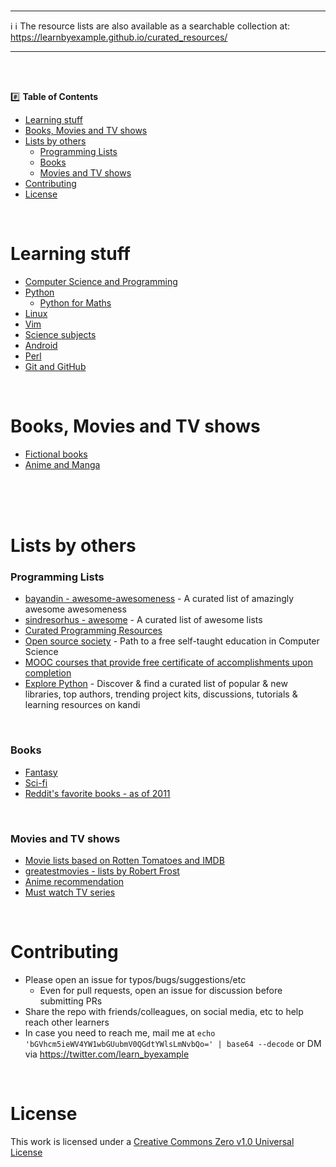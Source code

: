 <br>

---

:information_source: :information_source: The resource lists are also available as a searchable collection at: https://learnbyexample.github.io/curated_resources/

---

<br><br>

:hash: **Table of Contents**

* [Learning stuff](#learning-stuff)
* [Books, Movies and TV shows](#books-movies-tvshows)
* [Lists by others](#lists-by-others)
    * [Programming Lists](#programming-lists)
    * [Books](#books)
    * [Movies and TV shows](#movies-and-tv-shows)
* [Contributing](#contributing)
* [License](#license)

<br>

# <a name="learning-stuff"></a>Learning stuff

* [Computer Science and Programming](https://learnbyexample.github.io/curated_resources/cs_programming.html)
* [Python](https://learnbyexample.github.io/py_resources/)
    * [Python for Maths](https://learnbyexample.github.io/python-for-maths/)
* [Linux](https://learnbyexample.github.io/curated_resources/linux_cli_scripting.html)
* [Vim](https://learnbyexample.github.io/curated_resources/vim.html)
* [Science subjects](./Education.md)
* [Android](./programming/Android.md)
* [Perl](https://learnbyexample.github.io/curated_resources/perl.html)
* [Git and GitHub](./programming/git_and_github.md)

<br>

# <a name="books-movies-tvshows"></a>Books, Movies and TV shows

* [Fictional books](./books_movies_tvshows/books.md)
* [Anime and Manga](./books_movies_tvshows/Anime_and_Manga.md)

<br><br><br>

# <a name="lists-by-others"></a>Lists by others

### <a name="programming-lists"></a>Programming Lists

* [bayandin - awesome-awesomeness](https://github.com/bayandin/awesome-awesomeness) - A curated list of amazingly awesome awesomeness
* [sindresorhus - awesome](https://github.com/sindresorhus/awesome) - A curated list of awesome lists
* [Curated Programming Resources](https://github.com/Michael0x2a/curated-programming-resources/blob/master/resources.md) 
* [Open source society](https://github.com/open-source-society/computer-science) - Path to a free self-taught education in Computer Science
* [MOOC courses that provide free certificate of accomplishments upon completion](https://github.com/prahladyeri/List_Of_Free_MOOC)
* [Explore Python](https://kandi.openweaver.com/explore/python) - Discover & find a curated list of popular & new libraries, top authors, trending project kits, discussions, tutorials & learning resources on kandi

<br>

### <a name="books"></a>Books

* [Fantasy](https://www.reddit.com/r/Fantasy/wiki/lists)
* [Sci-fi](https://www.goodreads.com/list/show/72370._r_PrintSF_Recommends_Science_Fiction_Novels)
* [Reddit's favorite books - as of 2011](https://www.reddit.com/r/raerth/comments/cpxkq/reddits_favourite_books)

<br>

### <a name="movies-and-tv-shows"></a>Movies and TV shows

* [Movie lists based on Rotten Tomatoes and IMDB](https://www.reddit.com/r/movies/comments/3ivqgj/i_combined_rotten_tomatoes_and_imdb_ratings_to/)
* [greatestmovies - lists by Robert Frost](https://greatestmovies.quora.com/)
* [Anime recommendation](https://www.reddit.com/r/anime/comments/48omc3/announcing_ranimes_ultimate_recommendation/)
* [Must watch TV series](https://www.quora.com/What-are-the-top-20-must-watch-series)

<br>

# <a name="contributing"></a>Contributing

* Please open an issue for typos/bugs/suggestions/etc
    * Even for pull requests, open an issue for discussion before submitting PRs
* Share the repo with friends/colleagues, on social media, etc to help reach other learners
* In case you need to reach me, mail me at `echo 'bGVhcm5ieWV4YW1wbGUubmV0QGdtYWlsLmNvbQo=' | base64 --decode` or DM via https://twitter.com/learn_byexample

<br>

# <a name="license"></a>License

This work is licensed under a [Creative Commons Zero v1.0 Universal License](./LICENSE)

